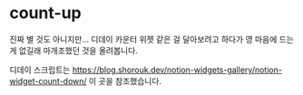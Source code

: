 # count-up

진짜 별 것도 아니지만... 디데이 카운터 위젯 같은 걸 달아보려고 하다가 영 마음에 드는 게 없길래 마개조했던 것을 올려봅니다.

디데이 스크립트는 https://blog.shorouk.dev/notion-widgets-gallery/notion-widget-count-down/ 이 곳을 참조했습니다.
